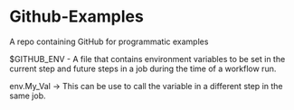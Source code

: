# Github-Examples
A repo containing GitHub for programmatic examples

$GITHUB_ENV - A file that contains environment variables to be set in the current step and future steps in a job during the time of a workflow run.

env.My_Val -> This can be use to call the variable in a different step in the same job.

